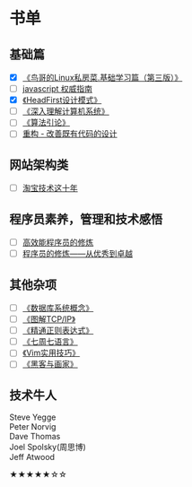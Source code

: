书单
====
基础篇
------
- [x] [《鸟哥的Linux私房菜.基础学习篇（第三版）》](http://book.douban.com/subject/4889838/)
- [ ] [javascript 权威指南]()
- [x] [《HeadFirst设计模式》](http://book.douban.com/subject/2243615/)
- [ ] [《深入理解计算机系统》](http://book.douban.com/subject/5333562/)
- [ ] [《算法引论》](http://book.douban.com/subject/4178907/)
- [ ] [重构 - 改善既有代码的设计](http://book.douban.com/subject/1229923/)

网站架构类
----------
- [ ] [淘宝技术这十年](http://read.douban.com/ebook/1281060/?dcs=subject-rec&dcm=douban&dct=4889838)

程序员素养，管理和技术感悟
--------------------------
- [ ] [高效能程序员的修炼](http://book.douban.com/subject/24868904/ "Jeff Atwood")
- [ ] [程序员的修炼——从优秀到卓越](http://book.douban.com/subject/25880845/ "Jeff Atwood")

其他杂项
--------
- [ ] [《数据库系统概念》](http://book.douban.com/subject/1929984/)
- [ ] [《图解TCP/IP》](http://book.douban.com/subject/24737674/)
- [ ] [《精通正则表达式》](http://book.douban.com/subject/2154713/)
- [ ] [《七周七语言》](http://book.douban.com/subject/10555435/)
- [ ] [《Vim实用技巧》](http://book.douban.com/subject/25869486/)
- [ ] [《黑客与画家》](https://read.douban.com/ebook/387525/)

技术牛人
--------
Steve Yegge  
Peter Norvig  
Dave Thomas  
Joel Spolsky(周思博)  
Jeff Atwood  

★★★★★☆☆
